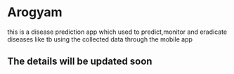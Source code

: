 # Arogyam
this is a disease  prediction app which used to predict,monitor and eradicate diseases like tb using the collected data through the mobile app
## The details will be updated soon

